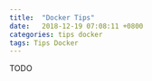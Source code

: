 ```yaml
---
title:  "Docker Tips"
date:   2018-12-19 07:08:11 +0800
categories: tips docker
tags: Tips Docker
---
```

TODO

